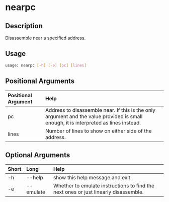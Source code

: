 <!-- THIS PART OF THIS FILE IS AUTOGENERATED. DO NOT MODIFY IT. See scripts/generate_docs.sh -->




# nearpc

## Description


Disassemble near a specified address.
## Usage


```bash
usage: nearpc [-h] [-e] [pc] [lines]

```
## Positional Arguments

|Positional Argument|Help|
| :--- | :--- |
|pc|Address to disassemble near. If this is the only argument and the value provided is small enough, it is interpreted as lines instead.|
|lines|Number of lines to show on either side of the address.|

## Optional Arguments

|Short|Long|Help|
| :--- | :--- | :--- |
|-h|--help|show this help message and exit|
|-e|--emulate|Whether to emulate instructions to find the next ones or just linearly disassemble.|

<!-- END OF AUTOGENERATED PART. Do not modify this line or the line below, they mark the end of the auto-generated part of the file. If you want to extend the documentation in a way which cannot easily be done by adding to the command help description, write below the following line. -->
<!-- ------------\>8---- ----\>8---- ----\>8------------ -->
